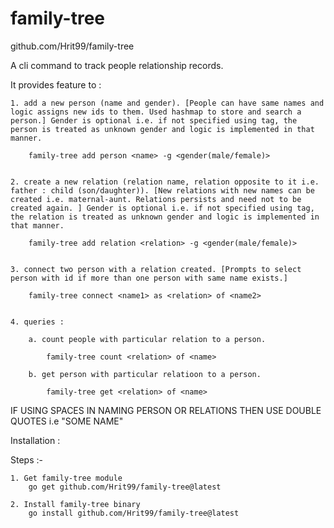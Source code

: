 # family-tree
github.com/Hrit99/family-tree

A cli command to track people relationship records.


It provides feature to : 

    1. add a new person (name and gender). [People can have same names and logic assigns new ids to them. Used hashmap to store and search a person.] Gender is optional i.e. if not specified using tag, the person is treated as unknown gender and logic is implemented in that manner.

        family-tree add person <name> -g <gender(male/female)>


    2. create a new relation (relation name, relation opposite to it i.e. father : child (son/daughter)). [New relations with new names can be created i.e. maternal-aunt. Relations persists and need not to be created again. ] Gender is optional i.e. if not specified using tag, the relation is treated as unknown gender and logic is implemented in that manner.

        family-tree add relation <relation> -g <gender(male/female)>


    3. connect two person with a relation created. [Prompts to select person with id if more than one person with same name exists.]

        family-tree connect <name1> as <relation> of <name2>


    4. queries :

        a. count people with particular relation to a person.

            family-tree count <relation> of <name>
        
        b. get person with particular relatioon to a person.

            family-tree get <relation> of <name>



IF USING SPACES IN NAMING PERSON OR RELATIONS THEN USE DOUBLE QUOTES i.e "SOME NAME"



Installation :

Steps :- 

    1. Get family-tree module
        go get github.com/Hrit99/family-tree@latest

    2. Install family-tree binary
        go install github.com/Hrit99/family-tree@latest